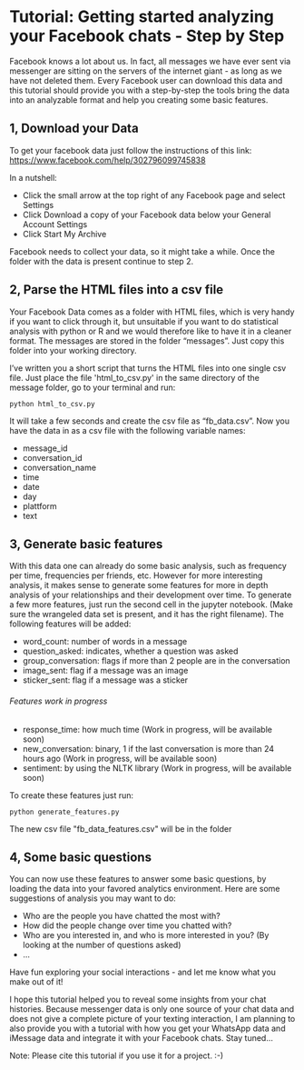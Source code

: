# Tutorial: Getting started analyzing your Facebook chats - Step by Step 

Facebook knows a lot about us. In fact, all messages we have ever sent via messenger are sitting on the servers of the internet giant - as long as we have not deleted them. Every Facebook user can download this data and this tutorial should provide you with a step-by-step the tools bring the data into an analyzable format and help you creating some basic features. 

## 1, Download your Data

To get your facebook data just follow the instructions of this link: https://www.facebook.com/help/302796099745838

In a nutshell: 
- Click the small arrow at the top right of any Facebook page and select Settings
- Click Download a copy of your Facebook data below your General Account Settings
- Click Start My Archive

Facebook needs to collect your data, so it might take a while. Once the folder with the data is present continue to step 2. 


## 2, Parse the HTML files into a csv file

Your Facebook Data comes as a folder with HTML files, which is very handy if you want to click through it, but unsuitable if you want to do statistical analysis with python or R and we would therefore like to have it in a cleaner format. The messages are stored in the folder “messages”. Just copy this folder into your working directory.

I’ve written you a short script that turns the HTML files into one single csv file. Just place the file 'html_to_csv.py' in the same directory of the message folder, go to your terminal and run:

```
python html_to_csv.py
```

It will take a few seconds and create the csv file as “fb_data.csv”. Now you have the data in as a csv file with the following variable names: 

* message_id
* conversation_id
* conversation_name 
* time
* date
* day
* plattform
* text

## 3, Generate basic features 

With this data one can already do some basic analysis, such as frequency per time, frequencies per friends, etc. 
However for more interesting analysis, it makes sense to generate some features for more in depth analysis of your relationships and their development over time. To generate a few more features, just run the second cell in the jupyter notebook. (Make sure the wrangeled data set is present, and it has the right filename). The following features will be added: 

* word_count: number of words in a message
* question_asked: indicates, whether a question was asked
* group_conversation: flags if more than 2 people are in the conversation
* image_sent: flag if a message was an image
* sticker_sent: flag if a message was a sticker

###### Features work in progress 
* response_time: how much time (Work in progress, will be available soon)
* new_conversation: binary, 1 if the last conversation is more than 24 hours ago (Work in progress, will be available soon)
* sentiment: by using the NLTK library (Work in progress, will be available soon)

To create these features just run: 

```
python generate_features.py
```

The new csv file "fb_data_features.csv" will be in the folder

## 4, Some basic questions 

You can now use these features to answer some basic questions, by loading the data into your favored analytics environment. Here are some suggestions of analysis you may want to do: 
- Who are the people you have chatted the most with? 
- How did the people change over time you chatted with? 
- Who are you interested in, and who is more interested in you? (By looking at the number of questions asked) 
- ... 

Have fun exploring your social interactions - and let me know what you make out of it! 

I hope this tutorial helped you to reveal some insights from your chat histories. Because messenger data is only one source of your chat data and does not give a complete picture of your texting interaction, I am planning to also provide you with a tutorial with how you get your WhatsApp data and iMessage data and integrate it with your Facebook chats. Stay tuned... 

Note: Please cite this tutorial if you use it for a project. :-) 



